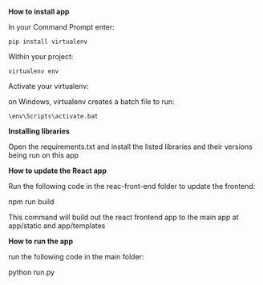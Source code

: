 **How to install app**

In your Command Prompt enter:

    pip install virtualenv

Within your project:

    virtualenv env

Activate your virtualenv:

on Windows, virtualenv creates a batch file to run:

    \env\Scripts\activate.bat

**Installing libraries**

Open the requirements.txt and install the listed libraries and their versions being run on this app

**How to update the React app**

Run the following code in the reac-front-end folder to update the frontend:

npm run build

This command will build out the react frontend app to the main app at app/static and app/templates

**How to run the app**

run the following code in the main folder:

python run.py